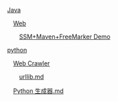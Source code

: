[Java](https://github.com/cangsangyuemanlou/codenote/tree/master/Java)
&emsp;[Web](https://github.com/cangsangyuemanlou/codenote/tree/master/Java/Web)
&emsp;&emsp;[SSM+Maven+FreeMarker Demo](https://github.com/cangsangyuemanlou/codenote/tree/master/Java/Web/SSM%2BMaven%2BFreeMarker%20Demo)
[python](https://github.com/cangsangyuemanlou/codenote/tree/master/python)
&emsp;[Web Crawler](https://github.com/cangsangyuemanlou/codenote/tree/master/python/Web%20Crawler)
&emsp;&emsp;[urllib.md](https://github.com/cangsangyuemanlou/codenote/blob/master/python/Web%20Crawler/urllib.md)
&emsp;[Python 生成器.md](https://github.com/cangsangyuemanlou/codenote/blob/master/python/Python%20%E7%94%9F%E6%88%90%E5%99%A8.md)
